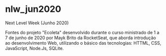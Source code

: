 # nlw_jun2020
Next Level Week (Junho 2020)

Fontes do projeto "Ecoleta" desenvolvido durante o curso ministrado de 1 a 7 de junho de 2020 por Mayk Brito da RocketSeat, que aborda introdução ao desenvolvimento Web, utilizando o básico das tecnologias: HTTML, CSS, JavaScript, Node.Js, SQLite.
